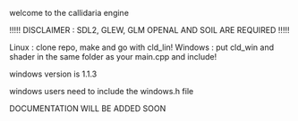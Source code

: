 welcome to the callidaria engine

!!!!! DISCLAIMER : SDL2, GLEW, GLM OPENAL AND SOIL ARE REQUIRED !!!!!

Linux : clone repo, make and go with cld_lin!
Windows : put cld_win and shader in the same folder as your main.cpp and include!

windows version is 1.1.3

windows users need to include the windows.h file

DOCUMENTATION WILL BE ADDED SOON
